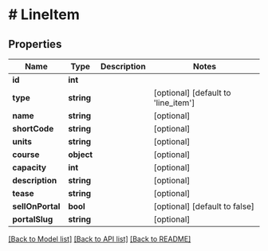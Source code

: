 # # LineItem

## Properties

Name | Type | Description | Notes
------------ | ------------- | ------------- | -------------
**id** | **int** |  |
**type** | **string** |  | [optional] [default to 'line_item']
**name** | **string** |  | [optional]
**shortCode** | **string** |  | [optional]
**units** | **string** |  | [optional]
**course** | **object** |  | [optional]
**capacity** | **int** |  | [optional]
**description** | **string** |  | [optional]
**tease** | **string** |  | [optional]
**sellOnPortal** | **bool** |  | [optional] [default to false]
**portalSlug** | **string** |  | [optional]

[[Back to Model list]](../../README.md#models) [[Back to API list]](../../README.md#endpoints) [[Back to README]](../../README.md)
